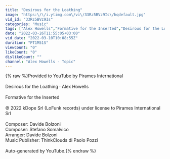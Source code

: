 ```yaml
---
title: "Desirous for the Loathing"
image: "https:\/\/i.ytimg.com\/vi\/33Rz5BVz9Is\/hqdefault.jpg"
vid_id: "33Rz5BVz9Is"
categories: "Music"
tags: ["Alex Howells","Formative for the Inserted","Desirous for the Loathing"]
date: "2022-03-26T11:55:05+03:00"
vid_date: "2022-03-10T10:08:55Z"
duration: "PT1M51S"
viewcount: "0"
likeCount: "0"
dislikeCount: ""
channel: "Alex Howells - Topic"
---
```

{% raw %}Provided to YouTube by Pirames International<br /><br />Desirous for the Loathing · Alex Howells<br /><br />Formative for the Inserted<br /><br />℗ 2022 kDope Srl (LoFunk records) under license to Pirames International Srl<br /><br />Composer: Davide Bolzoni<br />Composer: Stefano Somalvico<br />Arranger: Davide Bolzoni<br />Music  Publisher: ThinkClouds di Paolo Pozzi<br /><br />Auto-generated by YouTube.{% endraw %}
